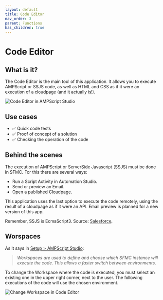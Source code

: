```yaml
---
layout: default
title: Code Editor
nav_order: 3
parent: Functions
has_children: true
---
```


# Code Editor

## What is it?

The Code Editor is the main tool of this application.
It allows you to execute AMPScript or SSJS code, as well as HTML and CSS as if it were an execution of a cloudpage (and it actually is!).

![Code Editor in AMPScript Studio](https://i.ibb.co/qNhbwfM/image.png)

## Use cases

- ✅ Quick code tests
- ✅ Proof of concept of a solution
- ✅ Checking the operation of the code

## Behind the scenes

The execution of AMPScript or ServerSide Javascript (SSJS) must be done in SFMC. For this there are several ways:

- Run a Script Activity in Automation Studio.
- Send or preview an Email.
- Open a published Cloudpage.

This application uses the last option to execute the code remotely, using the result of a cloudpage as if it were an API. Email preview is planned for a new version of this app.

Remember, SSJS is EcmaScript3. Source: [Salesforce](https://developer.salesforce.com/docs/atlas.en-us.noversion.mc-programmatic-content.meta/mc-programmatic-content/ssjs_syntaxGuide.htm).

## Worspaces

As it says in [Setup > AMPScript Studio](../../setup/ampscriptstudio#workspaces):
> *Workspaces are used to define and choose which SFMC instance will execute the code. This allows a faster switch between environments.*

To change the Workspace where the code is executed, you must select an existing one in the upper right corner, next to the user.
The following executions of the code will use the chosen environment.

![Change Workspace in Code Editor](https://i.ibb.co/rm8fvrf/image.png)
